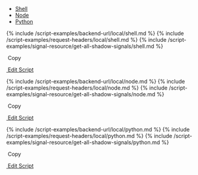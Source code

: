 <!-- Nav tabs -->
<ul class="nav nav-tabs code-nav-tabs" role="tablist">
  <li class="nav-item">
    <a class="nav-link shell-language active" id="get-all-shadow-signals-shell-local-tab" data-toggle="tab" href="#get-all-shadow-signals-shell-local" role="tab" aria-controls="get-all-shadow-signals-shell-local" aria-selected="true">Shell</a>
  </li>
  <li class="nav-item">
    <a class="nav-link node-language" id="get-all-shadow-signals-node-local-tab" data-toggle="tab" href="#get-all-shadow-signals-node-local" role="tab" aria-controls="get-all-shadow-signals-node-local" aria-selected="false">Node</a>
  </li>
  <li class="nav-item">
    <a class="nav-link python-language" id="get-all-shadow-signals-python-local-tab" data-toggle="tab" href="#get-all-shadow-signals-python-local" role="tab" aria-controls="get-all-shadow-signals-python-local" aria-selected="false">Python</a>
  </li>
</ul>

<!-- Tab panes -->
<div class="tab-content">

<!-- shell code -->
<div class="code tab-pane active" id="get-all-shadow-signals-shell-local" role="tabpanel" aria-labelledby="get-all-shadow-signals-shell-local-tab" markdown="1">
{% include /script-examples/backend-url/local/shell.md %}
{% include /script-examples/request-headers/local/shell.md %}
{% include /script-examples/signal-resource/get-all-shadow-signals/shell.md %}

<!-- copy button -->
<a class="btn btn-sm copy-action"  data-toggle="tooltip" data-placement="top" title="copy" onclick="copyToClipBoard('get-all-shadow-signals-shell-local')"><i class="fa fa-copy"></i>&nbsp;Copy</a>

<!-- edit button -->
<a class="btn btn-sm edit-action" href="https://github.com/DasKeyboard/Daskeyboard.io/blob/master/_includes/script-examples/signal-resource/get-all-shadow-signals/shell.md"><i class="fa fa-pencil"></i>&nbsp;Edit Script</a>

</div>

<!-- Node code -->
<div class="code tab-pane" id="get-all-shadow-signals-node-local" role="tabpanel" aria-labelledby="get-all-shadow-signals-node-local-tab" markdown="1">
{% include /script-examples/backend-url/local/node.md %}
{% include /script-examples/request-headers/local/node.md %}
{% include /script-examples/signal-resource/get-all-shadow-signals/node.md %}

<!-- copy button -->
<a class="btn btn-sm copy-action" data-toggle="tooltip" data-placement="top" title="copy"  onclick="copyToClipBoard('get-all-shadow-signals-node-local')"><i class="fa fa-copy"></i>&nbsp;Copy</a>

<!-- edit button -->
<a class="btn btn-sm edit-action"  href="https://github.com/DasKeyboard/Daskeyboard.io/blob/master/_includes/script-examples/signal-resource/get-all-shadow-signals/node.md"><i class="fa fa-pencil"></i>&nbsp;Edit Script</a>
</div>


<!-- Python code -->
<div class="code tab-pane" id="get-all-shadow-signals-python-local" role="tabpanel" aria-labelledby="get-all-shadow-signals-python-local-tab" markdown="1">
{% include /script-examples/backend-url/local/python.md %}
{% include /script-examples/request-headers/local/python.md %}
{% include /script-examples/signal-resource/get-all-shadow-signals/python.md %}

<!-- copy button -->
<a class="btn btn-sm copy-action" data-toggle="tooltip" data-placement="top" title="copy"  onclick="copyToClipBoard('get-all-shadow-signals-python-local')"><i class="fa fa-copy"></i>&nbsp;Copy</a>

<!-- edit button -->
<a class="btn btn-sm edit-action"  href="https://github.com/DasKeyboard/Daskeyboard.io/blob/master/_includes/script-examples/signal-resource/get-all-shadow-signals/python.md"><i class="fa fa-pencil"></i>&nbsp;Edit Script</a>
</div>
</div>